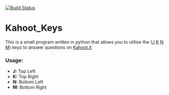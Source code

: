 [![Build Status](https://travis-ci.com/Differentunic/Kahoot_Keys.svg?branch=master)](https://travis-ci.com/Differentunic/Kahoot_Keys)
# Kahoot_Keys
This is a small program written in python that allows you to utilise the (<ins>J</ins> <ins>K</ins> <ins>N</ins> <ins>M</ins>) keys to answer questions on [Kahoot.it](https://kahoot.it)

### Usage:

- **J:** Top Left	
- **K:** Top Right
- **N:** Bottom Left
- **M:** Bottom Right

